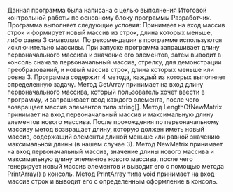 Данная программа была написана с целью выполнения Итоговой контрольной работы по основному блоку программы Разработчик.
Программа выполняет следующие условия:
Принимает на вход массив строк и формирует новый массив из строк, длина которых меньше, либо равна 3 символам. По рекомендации в программе используются исключительно массивы.
При запуске программа запрашивает длину первоначального массива и значение его элементов, затем выводит в консоль сначала первоначальный массив, стрелку, для демонстрации преобразований, и новый массив строк, длина которых меньше или ровна 3.
Программа содержит 4 метода, каждый из которых выполняет определенную задачу.
Метод GetArray принимает на вход длину первоначального массива, который пользователь хочет ввести в программу, и запрашивает ввод каждого элемента, после чего возвращает массив элементов типа string[].
Метод LengthOfNewMatrix принимает на вход первоначальный массив и максимальную длину элементов нового массива. После прохождения по первоначальному массиву метод возвращает длину, которую должен иметь новый массив, содержащий элементы длиной меньше или равной значению максимальной длины (в нашем случае 3).
Метод NewMatrix принимает на вход первоначальный массив, значение длины нового массива и  максимальную длину  элементов нового массива, после чего генерирует новый массив элементов и выводит его с помощью метода PrintArray() в консоль.
Метод  PrintArray типа void принимает на вход массив строк и выводит его с определенным оформление в консоль.
 
